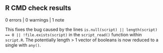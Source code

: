 ## R CMD check results

0 errors | 0 warnings | 1 note

This fixes the bug caused by the lines `is.null(script) || length(script) == 0 || !file.exists(script)` in the `script_read()` function within `script.R`. The
potentially length > 1 vector of booleans is now reduced to a single with `any()`.
